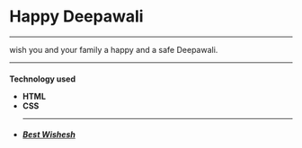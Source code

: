 <H1>Happy Deepawali</h1>
<hr>
<p>wish you and your family a happy and a safe Deepawali.<p>
<hr>
<h4>
Technology used

<ul>
<li>
HTML

<br>
<li>
CSS

<br>
<li>

<hr>
<h5>
<a href="https://hisidd.github.io/Pie/">Best Wishesh</a>
